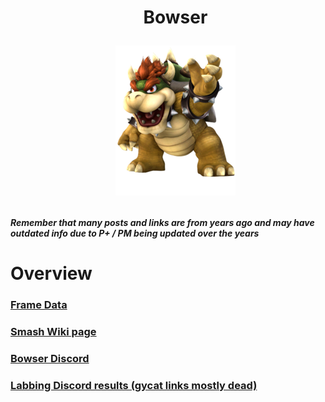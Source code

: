 <div id="toc">
  <ul align="center" style="list-style: none">
      <summary> <h1>
        Bowser
        <p><img src="/Images/Characters/Bowser.png" alt="Bowser.png"></p>
  </ul>
</div>

<h4> <i>Remember that many posts and links are from years ago and may have outdated info due to P+ / PM being updated over the years</i>

<h1> Overview
<h3> <a href="https://rukaidata.com/P+/Bowser/">Frame Data</a>
<h3> <a href="https://www.ssbwiki.com/Bowser_(PM)/">Smash Wiki page</a>
<h3> <a href="https://discord.com/invite/MJbTPvk">Bowser Discord</a>
<h3> <a href="https://www.reddit.com/r/SSBPM/comments/ah5trh/labbing_discord_results_bowser/">Labbing Discord results (gycat links mostly dead)</a>